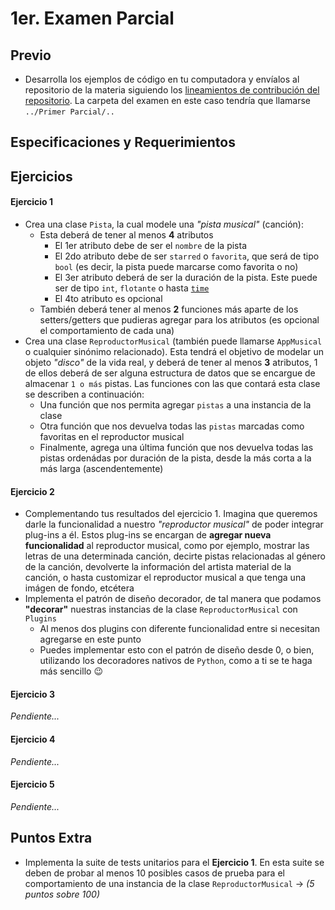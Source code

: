 # 1er. Examen Parcial

## Previo

- Desarrolla los ejemplos de código en tu computadora y envíalos al repositorio de la materia siguiendo los [lineamientos de contribución del repositorio](https://github.com/AnhellO/DAS_Sistemas#contributing). La carpeta del examen en este caso tendría que llamarse `../Primer Parcial/..`

## Especificaciones y Requerimientos

## Ejercicios

#### Ejercicio 1

- Crea una clase `Pista`, la cual modele una _"pista musical"_ (canción):
  - Esta deberá de tener al menos **4** atributos
    - El 1er atributo debe de ser el `nombre` de la pista
    - El 2do atributo debe de ser `starred` o `favorita`, que será de tipo `bool` (es decir, la pista puede marcarse como favorita o no)
    - El 3er atributo deberá de ser la duración de la pista. Este puede ser de tipo `int`, `flotante` o hasta [`time`](https://docs.python.org/3/library/datetime.html)
    - El 4to atributo es opcional
  - También deberá tener al menos **2** funciones más aparte de los setters/getters que pudieras agregar para los atributos (es opcional el comportamiento de cada una)
- Crea una clase `ReproductorMusical` (también puede llamarse `AppMusical` o cualquier sinónimo relacionado). Esta tendrá el objetivo de modelar un objeto _"disco"_ de la vida real, y deberá de tener al menos **3** atributos, 1 de ellos deberá de ser alguna estructura de datos que se encargue de almacenar `1 o más` pistas. Las funciones con las que contará esta clase se describen a continuación:
  - Una función que nos permita agregar `pistas` a una instancia de la clase
  - Otra función que nos devuelva todas las `pistas` marcadas como favoritas en el reproductor musical
  - Finalmente, agrega una última función que nos devuelva todas las pistas ordenádas por duración de la pista, desde la más corta a la más larga (ascendentemente)

#### Ejercicio 2

- Complementando tus resultados del ejercicio 1. Imagina que queremos darle la funcionalidad a nuestro _"reproductor musical"_ de poder integrar plug-ins a él. Estos plug-ins se encargan de **agregar nueva funcionalidad** al reproductor musical, como por ejemplo, mostrar las letras de una determinada canción, decirte pistas relacionadas al género de la canción, devolverte la información del artista material de la canción, o hasta customizar el reproductor musical a que tenga una imágen de fondo, etcétera
- Implementa el patrón de diseño decorador, de tal manera que podamos **"decorar"** nuestras instancias de la clase `ReproductorMusical` con `Plugins`
  - Al menos dos plugins con diferente funcionalidad entre si necesitan agregarse en este punto
  - Puedes implementar esto con el patrón de diseño desde 0, o bien, utilizando los decoradores nativos de `Python`, como a ti se te haga más sencillo :wink:

#### Ejercicio 3

_Pendiente..._

#### Ejercicio 4

_Pendiente..._

#### Ejercicio 5

_Pendiente..._

## Puntos Extra

- Implementa la suite de tests unitarios para el **Ejercicio 1**. En esta suite se deben de probar al menos 10 posibles casos de prueba para el comportamiento de una instancia de la clase `ReproductorMusical` -> _(5 puntos sobre 100)_
